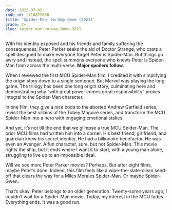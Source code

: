 ```yaml
---
date: 2022-07-02
imdb_id: tt10872600
title: 'Spider-Man: No Way Home (2021)'
grade: C+
slug: spider-man-no-way-home-2021
---
```


With his identity exposed and his friends and family suffering the consequences, Peter Parker seeks the aid of Doctor Strange, who casts a spell designed to make everyone forget Peter is Spider-Man. But things go awry and instead, the spell summons everyone who knows Peter is Spider-Man from across the multi-verse. **Major spoilers follow.**

<!-- end -->

When I reviewed <span data-imdb-id="tt2250912">the first MCU Spider-Man film</span>, I credited it with simplifying the origin story down to a single sentence. But Marvel was playing the long game. The trilogy has been one long origin story, culminating here and demonstrating why “with great power comes great responsibility” proves integral to the Spider-Man character.

In one film, they give a nice coda to the aborted Andrew Garfield series, revisit the best villains of the Tobey Maguire series, and transform the MCU Spider-Man into a hero with engaging emotional stakes.

And yet, it’s not till the end that we glimpse a true MCU Spider-Man. The prior MCU films had written him into a corner. His best friend, girlfriend, and guardian knew his secret identity. He had a billionaire benefactor. He was even an Avenger. A fun character, sure, but not Spider-Man. This movie rights the ship, but it ends where I want it to start, with a young man alone, struggling to live up to an impossible ideal.

Will we see more Peter Parker movies? Perhaps. But after eight films, maybe Peter’s done. Indeed, this film feels like a wipe-the-slate-clean send-off that clears the way for a Miles Morales Spider-Man. Or maybe Spider-Gwen.

That’s okay. Peter belongs to an older generation. Twenty-some years ago, I couldn’t wait for a Spider-Man movie. Today, my interest in the MCU fades. Everything ends. It was a good run.